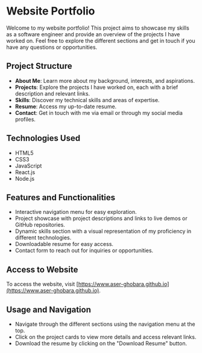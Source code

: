 # Website Portfolio

Welcome to my website portfolio! This project aims to showcase my skills as a software engineer and provide an overview of the projects I have worked on. Feel free to explore the different sections and get in touch if you have any questions or opportunities.

## Project Structure

- **About Me**: Learn more about my background, interests, and aspirations.
- **Projects**: Explore the projects I have worked on, each with a brief description and relevant links.
- **Skills**: Discover my technical skills and areas of expertise.
- **Resume**: Access my up-to-date resume.
- **Contact**: Get in touch with me via email or through my social media profiles.

## Technologies Used

- HTML5
- CSS3
- JavaScript
- React.js
- Node.js

## Features and Functionalities

- Interactive navigation menu for easy exploration.
- Project showcase with project descriptions and links to live demos or GitHub repositories.
- Dynamic skills section with a visual representation of my proficiency in different technologies.
- Downloadable resume for easy access.
- Contact form to reach out for inquiries or opportunities.

## Access to Website

To access the website, visit [https://www.aser-ghobara.github.io](https://www.aser-ghobara.github.io).
## Usage and Navigation

- Navigate through the different sections using the navigation menu at the top.
- Click on the project cards to view more details and access relevant links.
- Download the resume by clicking on the "Download Resume" button.
